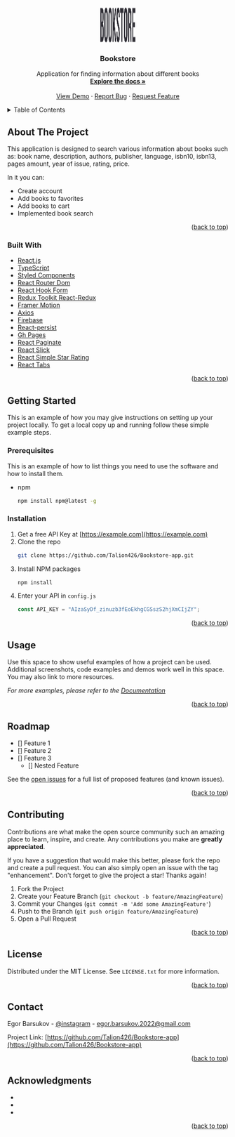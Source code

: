 <div id="top"></div>

<!-- PROJECT LOGO -->
<br />
<div align="center">
  <a href="https://github.com/Talion426/Bookstore-app">
    <img src="src/assets/icons/bookstore-logo.svg" alt="Bookstore Logo" width="80" height="80">
  </a>

<h3 align="center">Bookstore</h3>

  <p align="center">
    Application for finding information about different books
    <br />
    <a href="https://github.com/Talion426/Bookstore-app"><strong>Explore the docs »</strong></a>
    <br />
    <br />
    <a href="https://talion426.github.io/Bookstore-app/">View Demo</a>
    ·
    <a href="https://github.com/Talion426/Bookstore-app/issues">Report Bug</a>
    ·
    <a href="https://github.com/Talion426/Bookstore-app/issues">Request Feature</a>
  </p>
</div>

<!-- TABLE OF CONTENTS -->
<details>
  <summary>Table of Contents</summary>
  <ol>
    <li>
      <a href="#about-the-project">About The Project</a>
      <ul>
        <li><a href="#built-with">Built With</a></li>
      </ul>
    </li>
    <li>
      <a href="#getting-started">Getting Started</a>
      <ul>
        <li><a href="#prerequisites">Prerequisites</a></li>
        <li><a href="#installation">Installation</a></li>
      </ul>
    </li>
    <li><a href="#usage">Usage</a></li>
    <li><a href="#roadmap">Roadmap</a></li>
    <li><a href="#contributing">Contributing</a></li>
    <li><a href="#license">License</a></li>
    <li><a href="#contact">Contact</a></li>
    <li><a href="#acknowledgments">Acknowledgments</a></li>
  </ol>
</details>

<!-- ABOUT THE PROJECT -->

## About The Project

This application is designed to search various information about books such as: book name, description, authors, publisher, language, isbn10, isbn13, pages amount, year of issue, rating, price.

In it you can:

- Create account
- Add books to favorites
- Add books to cart
- Implemented book search

<p align="right">(<a href="#top">back to top</a>)</p>

### Built With

- [React.js](https://ru.reactjs.org)
- [TypeScript](https://www.typescriptlang.org)
- [Styled Components](https://styled-components.com)
- [React Router Dom](https://v5.reactrouter.com/web/guides/quick-start)
- [React Hook Form](https://react-hook-form.com)
- [Redux Toolkit React-Redux](https://redux-toolkit.js.org)
- [Framer Motion](https://www.framer.com/?utm_source=google&utm_medium=adwords&utm_campaign=TW-WW-All-GS-UA-Traffic-20190326-Brand.Bmm_WW-All-GS-KEY-x-1399-Brand.Bmm-Framer)
- [Axios](https://axios-http.com/ru/docs/intro)
- [Firebase](https://firebase.google.com)
- [React-persist](https://react-redux-firebase.com/docs/integrations/redux-persist.html)
- [Gh Pages](https://docs.github.com/ru/pages/getting-started-with-github-pages/creating-a-github-pages-site)
- [React Paginate](https://www.npmjs.com/package/react-paginate)
- [React Slick](https://react-slick.neostack.com)
- [React Simple Star Rating](https://www.npmjs.com/package/react-simple-star-rating)
- [React Tabs](https://www.npmjs.com/package/react-tabs)

<p align="right">(<a href="#top">back to top</a>)</p>

<!-- GETTING STARTED -->

## Getting Started

This is an example of how you may give instructions on setting up your project locally.
To get a local copy up and running follow these simple example steps.

### Prerequisites

This is an example of how to list things you need to use the software and how to install them.

- npm
  ```sh
  npm install npm@latest -g
  ```

### Installation

1. Get a free API Key at [https://example.com](https://example.com)
2. Clone the repo
   ```sh
   git clone https://github.com/Talion426/Bookstore-app.git
   ```
3. Install NPM packages
   ```sh
   npm install
   ```
4. Enter your API in `config.js`
   ```js
   const API_KEY = "AIzaSyDf_zinuzb3fEoEkhgCGSszS2hjXmCIjZY";
   ```

<p align="right">(<a href="#top">back to top</a>)</p>

<!-- USAGE EXAMPLES -->

## Usage

Use this space to show useful examples of how a project can be used. Additional screenshots, code examples and demos work well in this space. You may also link to more resources.

_For more examples, please refer to the [Documentation](https://example.com)_

<p align="right">(<a href="#top">back to top</a>)</p>

<!-- ROADMAP -->

## Roadmap

- [] Feature 1
- [] Feature 2
- [] Feature 3
  - [] Nested Feature

See the [open issues](https://github.com/Talion426/Bookstore-app/issues) for a full list of proposed features (and known issues).

<p align="right">(<a href="#top">back to top</a>)</p>

<!-- CONTRIBUTING -->

## Contributing

Contributions are what make the open source community such an amazing place to learn, inspire, and create. Any contributions you make are **greatly appreciated**.

If you have a suggestion that would make this better, please fork the repo and create a pull request. You can also simply open an issue with the tag "enhancement".
Don't forget to give the project a star! Thanks again!

1. Fork the Project
2. Create your Feature Branch (`git checkout -b feature/AmazingFeature`)
3. Commit your Changes (`git commit -m 'Add some AmazingFeature'`)
4. Push to the Branch (`git push origin feature/AmazingFeature`)
5. Open a Pull Request

<p align="right">(<a href="#top">back to top</a>)</p>

<!-- LICENSE -->

## License

Distributed under the MIT License. See `LICENSE.txt` for more information.

<p align="right">(<a href="#top">back to top</a>)</p>

<!-- CONTACT -->

## Contact

Egor Barsukov - [@instagram](https://www.instagram.com/talion426/) - egor.barsukov.2022@gmail.com

Project Link: [https://github.com/Talion426/Bookstore-app](https://github.com/Talion426/Bookstore-app)

<p align="right">(<a href="#top">back to top</a>)</p>

<!-- ACKNOWLEDGMENTS -->

## Acknowledgments

- []()
- []()
- []()

<p align="right">(<a href="#top">back to top</a>)</p>
